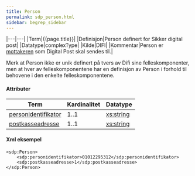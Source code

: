 ```yaml
---
title: Person 
permalink: sdp_person.html
sidebar: begrep_sidebar
---
```


|---|---|
|Term|{{page.title}}|
|Definisjon|Person definert for Sikker digital post|
|Datatype|complexType|
|Kilde|DIFI|
|Kommentar|Person er [mottakeren](sdp_mottaker.html) som Digital Post skal sendes til.|

Merk at Person ikke er unik definert på tvers av Difi sine
felleskomponenter, men at hver av felleskomponentene har en definisjon
av Person i forhold til behovene i den enkelte felleskomponentene.

#### Attributer

| Term                                               | Kardinalitet | Datatype                                              |
| --- | --- | --- |
| [personidentifikator](personidentifikator.md) | 1..1         | [xs:string](http://www.w3.org/TR/xmlschema-2/#string) |
| [postkasseadresse](postkasseadresse.md)       | 1..1         | [xs:string](http://www.w3.org/TR/xmlschema-2/#string) |

#### Xml eksempel

``` 
<sdp:Person>
    <sdp:personidentifikator>01012295312</sdp:personidentifikator>
    <sdp:postkasseadresse>1</sdp:postkasseadresse>
</sdp:Person>

```
